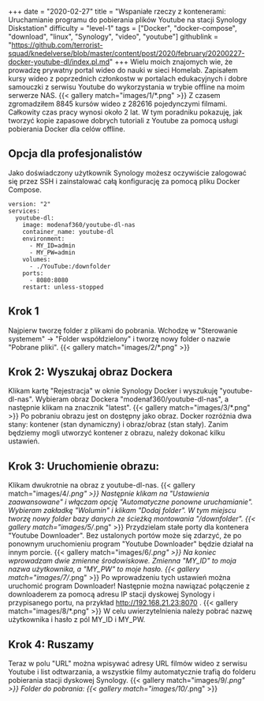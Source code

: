 +++
date = "2020-02-27"
title = "Wspaniałe rzeczy z kontenerami: Uruchamianie programu do pobierania plików Youtube na stacji Synology Diskstation"
difficulty = "level-1"
tags = ["Docker", "docker-compose", "download", "linux", "Synology", "video", "youtube"]
githublink = "https://github.com/terrorist-squad/knedelverse/blob/master/content/post/2020/february/20200227-docker-youtube-dl/index.pl.md"
+++
Wielu moich znajomych wie, że prowadzę prywatny portal wideo do nauki w sieci Homelab. Zapisałem kursy wideo z poprzednich członkostw w portalach edukacyjnych i dobre samouczki z serwisu Youtube do wykorzystania w trybie offline na moim serwerze NAS.
{{< gallery match="images/1/*.png" >}}
Z czasem zgromadziłem 8845 kursów wideo z 282616 pojedynczymi filmami. Całkowity czas pracy wynosi około 2 lat. W tym poradniku pokazuję, jak tworzyć kopie zapasowe dobrych tutoriali z Youtube za pomocą usługi pobierania Docker dla celów offline.
## Opcja dla profesjonalistów
Jako doświadczony użytkownik Synology możesz oczywiście zalogować się przez SSH i zainstalować całą konfigurację za pomocą pliku Docker Compose.
```
version: "2"
services:
  youtube-dl:
    image: modenaf360/youtube-dl-nas
    container_name: youtube-dl
    environment:
      - MY_ID=admin
      - MY_PW=admin
    volumes:
      - ./YouTube:/downfolder
    ports:
      - 8080:8080
    restart: unless-stopped

```

## Krok 1
Najpierw tworzę folder z plikami do pobrania. Wchodzę w "Sterowanie systemem" -> "Folder współdzielony" i tworzę nowy folder o nazwie "Pobrane pliki".
{{< gallery match="images/2/*.png" >}}

## Krok 2: Wyszukaj obraz Dockera
Klikam kartę "Rejestracja" w oknie Synology Docker i wyszukuję "youtube-dl-nas". Wybieram obraz Dockera "modenaf360/youtube-dl-nas", a następnie klikam na znacznik "latest".
{{< gallery match="images/3/*.png" >}}
Po pobraniu obrazu jest on dostępny jako obraz. Docker rozróżnia dwa stany: kontener (stan dynamiczny) i obraz/obraz (stan stały). Zanim będziemy mogli utworzyć kontener z obrazu, należy dokonać kilku ustawień.
## Krok 3: Uruchomienie obrazu:
Klikam dwukrotnie na obraz z youtube-dl-nas.
{{< gallery match="images/4/*.png" >}}
Następnie klikam na "Ustawienia zaawansowane" i włączam opcję "Automatyczne ponowne uruchamianie". Wybieram zakładkę "Wolumin" i klikam "Dodaj folder". W tym miejscu tworzę nowy folder bazy danych ze ścieżką montowania "/downfolder".
{{< gallery match="images/5/*.png" >}}
Przydzielam stałe porty dla kontenera "Youtube Downloader". Bez ustalonych portów może się zdarzyć, że po ponownym uruchomieniu program "Youtube Downloader" będzie działał na innym porcie.
{{< gallery match="images/6/*.png" >}}
Na koniec wprowadzam dwie zmienne środowiskowe. Zmienna "MY_ID" to moja nazwa użytkownika, a "MY_PW" to moje hasło.
{{< gallery match="images/7/*.png" >}}
Po wprowadzeniu tych ustawień można uruchomić program Downloader! Następnie można nawiązać połączenie z downloaderem za pomocą adresu IP stacji dyskowej Synology i przypisanego portu, na przykład http://192.168.21.23:8070 .
{{< gallery match="images/8/*.png" >}}
W celu uwierzytelnienia należy pobrać nazwę użytkownika i hasło z pól MY_ID i MY_PW.
## Krok 4: Ruszamy
Teraz w polu "URL" można wpisywać adresy URL filmów wideo z serwisu Youtube i list odtwarzania, a wszystkie filmy automatycznie trafią do folderu pobierania stacji dyskowej Synology.
{{< gallery match="images/9/*.png" >}}
Folder do pobrania:
{{< gallery match="images/10/*.png" >}}
